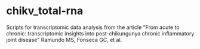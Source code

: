 
# chikv_total-rna

<!-- badges: start -->
<!-- badges: end -->

Scripts for transcriptomic data analysis from the article "From acute to chronic: 
transcriptomic insights into post-chikungunya chronic inflammatory joint disease" 
Ramundo MS, Fonseca GC, et al. 


